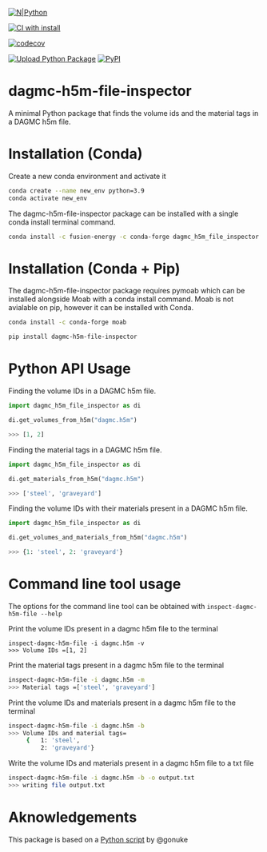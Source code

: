 
[![N|Python](https://www.python.org/static/community_logos/python-powered-w-100x40.png)](https://www.python.org)

[![CI with install](https://github.com/fusion-energy/dagmc_h5m_file_inspector/actions/workflows/ci_with_install.yml/badge.svg)](https://github.com/fusion-energy/dagmc_h5m_file_inspector/actions/workflows/ci_with_install.yml)

[![codecov](https://codecov.io/gh/fusion-energy/dagmc_h5m_file_inspector/branch/main/graph/badge.svg)](https://codecov.io/gh/fusion-energy/dagmc_h5m_file_inspector)

[![Upload Python Package](https://github.com/fusion-energy/dagmc_h5m_file_inspector/actions/workflows/python-publish.yml/badge.svg?branch=main)](https://github.com/fusion-energy/dagmc_h5m_file_inspector/actions/workflows/python-publish.yml)
[![PyPI](https://img.shields.io/pypi/v/dagmc_h5m_file_inspector?color=brightgreen&label=pypi&logo=grebrightgreenen&logoColor=green)](https://pypi.org/project/dagmc_h5m_file_inspector/)

# dagmc-h5m-file-inspector

A minimal Python package that finds the volume ids and the material tags in a
DAGMC h5m file.


# Installation (Conda)

Create a new conda environment and activate it
```bash
conda create --name new_env python=3.9
conda activate new_env
```

The dagmc-h5m-file-inspector package can be installed with a single conda
install terminal command.

```bash
conda install -c fusion-energy -c conda-forge dagmc_h5m_file_inspector
```

# Installation (Conda + Pip)

The dagmc-h5m-file-inspector package requires pymoab which can be installed
alongside Moab with a conda install command. Moab is not avialable on pip,
however it can be installed with Conda.

```bash
conda install -c conda-forge moab

pip install dagmc-h5m-file-inspector
```


# Python API Usage

Finding the volume IDs in a DAGMC h5m file.

```python
import dagmc_h5m_file_inspector as di

di.get_volumes_from_h5m("dagmc.h5m")

>>> [1, 2]
```

Finding the material tags in a DAGMC h5m file.

```python
import dagmc_h5m_file_inspector as di

di.get_materials_from_h5m("dagmc.h5m")

>>> ['steel', 'graveyard']
```

Finding the volume IDs with their materials present in a DAGMC h5m file.

```python
import dagmc_h5m_file_inspector as di

di.get_volumes_and_materials_from_h5m("dagmc.h5m")

>>> {1: 'steel', 2: 'graveyard'}
```

# Command line tool usage

The options for the command line tool can be obtained with ```inspect-dagmc-h5m-file --help```

Print the volume IDs present in a dagmc h5m file to the terminal

```
inspect-dagmc-h5m-file -i dagmc.h5m -v
>>> Volume IDs =[1, 2]
```

Print the material tags present in a dagmc h5m file to the terminal

```bash
inspect-dagmc-h5m-file -i dagmc.h5m -m
>>> Material tags =['steel', 'graveyard']
```

Print the volume IDs and materials present in a dagmc h5m file to the terminal

```bash
inspect-dagmc-h5m-file -i dagmc.h5m -b
>>> Volume IDs and material tags=
     {   1: 'steel',
         2: 'graveyard'}
```

Write the volume IDs and materials present in a dagmc h5m file to a txt file

```bash
inspect-dagmc-h5m-file -i dagmc.h5m -b -o output.txt
>>> writing file output.txt
```


# Aknowledgements

This package is based on a [Python script](https://gist.github.com/gonuke/c36e327e399c7a685cd315c738121c9a) by @gonuke
